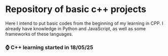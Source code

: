 # Repository of basic c++ projects

Here I intend to put basic codes from the beginning of my learning in CPP. I already have knowledge in Python and JavaScript, as well as some frameworks of these languages.

### ⌚ C++ learning started in 18/05/25
